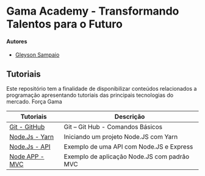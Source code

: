 # Gama Academy - Transformando Talentos para o Futuro

#### Autores
- [Gleyson Sampaio](https://github.com/gleyson-gama)

## Tutoriais
Este repositório tem a finalidade de disponibilizar conteúdos relacionados a programação apresentando tutoriais das principais tecnologias do mercado. Força Gama

| Tutoriais  | Descrição |
| ------------- | ------------- |
| [Git - GitHub](https://github.com/educacao-gama/tutoriais/tree/main/git-github)  | Git – Git Hub - Comandos Básicos  |
| [Node.Js - Yarn](https://github.com/educacao-gama/tutoriais/tree/main/node-app-yarn)  | Iniciando um projeto Node.JS com Yarn  |
| [Node.Js - API](https://github.com/educacao-gama/tutoriais/tree/main/node-app-api)  | Exemplo de uma API com Node.JS e Express  |
| [Node APP - MVC](https://github.com/educacao-gama/tutoriais/tree/main/node-app-mvc)  | Exemplo de aplicação Node.JS com padrão MVC  |
